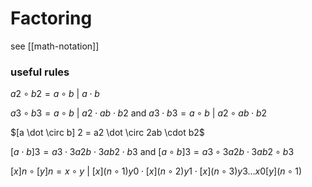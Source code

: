 # Factoring

see [[math-notation]]

### useful rules

$a2 \circ b2 = a \circ b\ |\ a \cdot b$

$a3 \circ b3 = a \circ b\ |\ a2 \cdot ab \cdot b2$ and $a3 \cdot b3 = a \circ b\ |\ a2 \circ ab \cdot b2$

$[a \dot \circ b] 2 = a2 \dot \circ 2ab \cdot b2$

$[a \cdot b] 3 = a3 \cdot 3a2b \cdot 3ab2 \cdot b3$ and $[a \circ b] 3 = a3 \circ 3a2b \cdot 3ab2 \circ b3$

$[x] n \circ [y] n = x \circ y\ |\ [x] (n \circ 1) y0 \cdot [x] (n \circ 2) y1 \cdot [x] (n \circ 3) y3 \dots x0 [y] (n \circ 1)$
